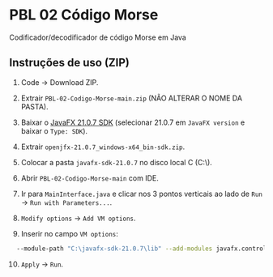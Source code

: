 # PBL 02 Código Morse

Codificador/decodificador de código Morse em Java


## Instruções de uso (ZIP)

1. Code -> Download ZIP.

2. Extrair `PBL-02-Codigo-Morse-main.zip` (NÃO ALTERAR O NOME DA PASTA).

3. Baixar o [JavaFX 21.0.7 SDK](https://gluonhq.com/products/javafx/) (selecionar 21.0.7 em `JavaFX version` e baixar o `Type: SDK`).

4. Extrair `openjfx-21.0.7_windows-x64_bin-sdk.zip`.

5. Colocar a pasta `javafx-sdk-21.0.7` no disco local C (C:\\).

6. Abrir `PBL-02-Codigo-Morse-main` com IDE.

7. Ir para `MainInterface.java` e clicar nos 3 pontos verticais ao lado de `Run` -> `Run with Parameters...`.

8. `Modify options` -> `Add VM options`.

9. Inserir no campo `VM options`:

```bash
  --module-path "C:\javafx-sdk-21.0.7\lib" --add-modules javafx.controls,javafx.fxml
```

10. `Apply` -> `Run`.

